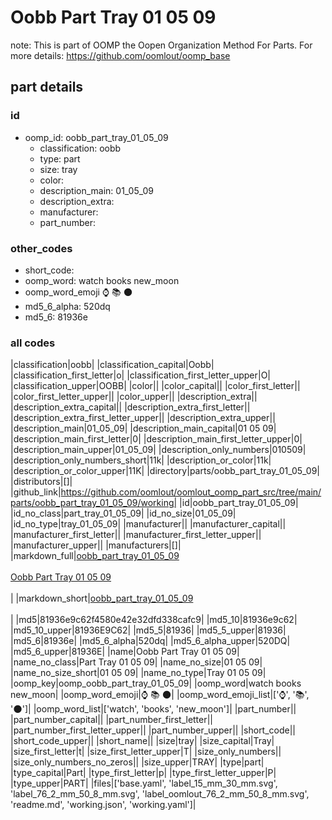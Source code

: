 # Oobb Part Tray 01 05 09  

note: This is part of OOMP the Oopen Organization Method For Parts. For more details: https://github.com/oomlout/oomp_base

##  part details





### id
* oomp_id: oobb_part_tray_01_05_09
  * classification: oobb
  * type: part
  * size: tray
  * color: 
  * description_main: 01_05_09
  * description_extra: 
  * manufacturer: 
  * part_number: 

### other_codes
* short_code: 
* oomp_word: watch books new_moon
* oomp_word_emoji :watch: :books: :new_moon:
* md5_6_alpha: 520dq
* md5_6: 81936e

### all codes 
|classification|oobb|
|classification_capital|Oobb|
|classification_first_letter|o|
|classification_first_letter_upper|O|
|classification_upper|OOBB|
|color||
|color_capital||
|color_first_letter||
|color_first_letter_upper||
|color_upper||
|description_extra||
|description_extra_capital||
|description_extra_first_letter||
|description_extra_first_letter_upper||
|description_extra_upper||
|description_main|01_05_09|
|description_main_capital|01 05 09|
|description_main_first_letter|0|
|description_main_first_letter_upper|0|
|description_main_upper|01_05_09|
|description_only_numbers|010509|
|description_only_numbers_short|11k|
|description_or_color|11k|
|description_or_color_upper|11K|
|directory|parts/oobb_part_tray_01_05_09|
|distributors|[]|
|github_link|https://github.com/oomlout/oomlout_oomp_part_src/tree/main/parts/oobb_part_tray_01_05_09/working|
|id|oobb_part_tray_01_05_09|
|id_no_class|part_tray_01_05_09|
|id_no_size|01_05_09|
|id_no_type|tray_01_05_09|
|manufacturer||
|manufacturer_capital||
|manufacturer_first_letter||
|manufacturer_first_letter_upper||
|manufacturer_upper||
|manufacturers|[]|
|markdown_full|[oobb_part_tray_01_05_09](https://github.com/oomlout/oomlout_oomp_part_src/tree/main/parts/oobb_part_tray_01_05_09/working)<br>[](https://github.com/oomlout/oomlout_oomp_part_src/tree/main/parts/oobb_part_tray_01_05_09/working)<br>[Oobb Part Tray 01 05 09](https://github.com/oomlout/oomlout_oomp_part_src/tree/main/parts/oobb_part_tray_01_05_09/working)<br><br>|
|markdown_short|[oobb_part_tray_01_05_09](https://github.com/oomlout/oomlout_oomp_part_src/tree/main/parts/oobb_part_tray_01_05_09/working)<br><br>|
|md5|81936e9c62f4580e42e32dfd338cafc9|
|md5_10|81936e9c62|
|md5_10_upper|81936E9C62|
|md5_5|81936|
|md5_5_upper|81936|
|md5_6|81936e|
|md5_6_alpha|520dq|
|md5_6_alpha_upper|520DQ|
|md5_6_upper|81936E|
|name|Oobb Part Tray 01 05 09|
|name_no_class|Part Tray 01 05 09|
|name_no_size|01 05 09|
|name_no_size_short|01 05 09|
|name_no_type|Tray 01 05 09|
|oomp_key|oomp_oobb_part_tray_01_05_09|
|oomp_word|watch books new_moon|
|oomp_word_emoji|:watch: :books: :new_moon:|
|oomp_word_emoji_list|[':watch:', ':books:', ':new_moon:']|
|oomp_word_list|['watch', 'books', 'new_moon']|
|part_number||
|part_number_capital||
|part_number_first_letter||
|part_number_first_letter_upper||
|part_number_upper||
|short_code||
|short_code_upper||
|short_name||
|size|tray|
|size_capital|Tray|
|size_first_letter|t|
|size_first_letter_upper|T|
|size_only_numbers||
|size_only_numbers_no_zeros||
|size_upper|TRAY|
|type|part|
|type_capital|Part|
|type_first_letter|p|
|type_first_letter_upper|P|
|type_upper|PART|
|files|['base.yaml', 'label_15_mm_30_mm.svg', 'label_76_2_mm_50_8_mm.svg', 'label_oomlout_76_2_mm_50_8_mm.svg', 'readme.md', 'working.json', 'working.yaml']|
